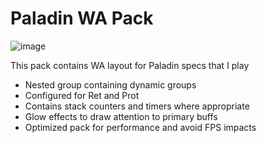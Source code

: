 # Paladin WA Pack

![image](![image](https://github.com/user-attachments/assets/ab075f33-a330-43aa-bcb2-c4a22cfc8c1d)
)


This pack contains WA layout for Paladin specs that I play

- Nested group containing dynamic groups
- Configured for Ret and Prot
- Contains stack counters and timers where appropriate
- Glow effects to draw attention to primary buffs
- Optimized pack for performance and avoid FPS impacts


